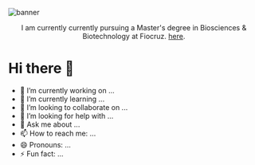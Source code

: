 <img src='marcocampanario/marcocampanario/Hello, I’m Marco.png' alt="banner"></img>

<p align="center">
I am currently currently pursuing a Master's degree in Biosciences & Biotechnology at Fiocruz.  <a href="(https://marcocampanario.github.io/cv/CV_webpage.pdf)">here</a>.
</p>

# Hi there 👋

- 🔭 I’m currently working on ...
- 🌱 I’m currently learning ...
- 👯 I’m looking to collaborate on ...
- 🤔 I’m looking for help with ...
- 💬 Ask me about ...
- 📫 How to reach me: ...
- 😄 Pronouns: ...
- ⚡ Fun fact: ...

